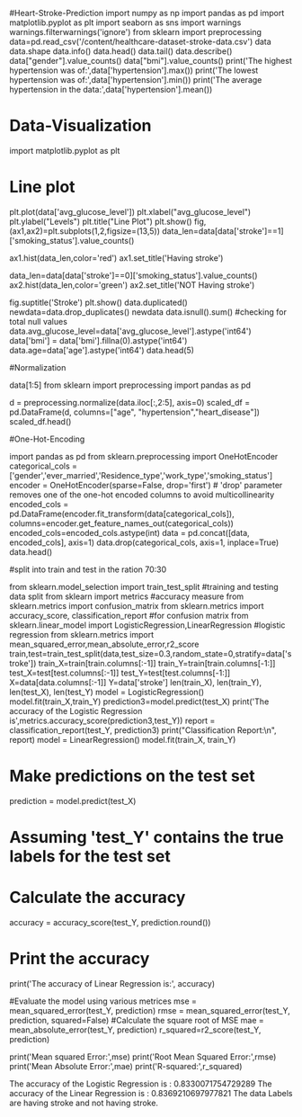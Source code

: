 #Heart-Stroke-Prediction
import numpy as np
import pandas as pd
import matplotlib.pyplot as plt
import seaborn as sns
import warnings
warnings.filterwarnings('ignore')
from sklearn import preprocessing
data=pd.read_csv('/content/healthcare-dataset-stroke-data.csv')
data
data.shape
data.info()
data.head()
data.tail()
data.describe()
data["gender"].value_counts()
data["bmi"].value_counts()
print('The highest hypertension was of:',data['hypertension'].max())
print('The lowest hypertension was of:',data['hypertension'].min())
print('The average hypertension in the data:',data['hypertension'].mean())


# Data-Visualization
import matplotlib.pyplot as plt

# Line plot
plt.plot(data['avg_glucose_level'])
plt.xlabel("avg_glucose_level")
plt.ylabel("Levels")
plt.title("Line Plot")
plt.show()
fig,(ax1,ax2)=plt.subplots(1,2,figsize=(13,5))
data_len=data[data['stroke']==1]['smoking_status'].value_counts()

ax1.hist(data_len,color='red')
ax1.set_title('Having stroke')

data_len=data[data['stroke']==0]['smoking_status'].value_counts()
ax2.hist(data_len,color='green')
ax2.set_title('NOT Having stroke')

fig.suptitle('Stroke')
plt.show()
data.duplicated()
newdata=data.drop_duplicates()
newdata
data.isnull().sum() #checking for total null values
data.avg_glucose_level=data['avg_glucose_level'].astype('int64')
data['bmi'] = data['bmi'].fillna(0).astype('int64')
data.age=data['age'].astype('int64')
data.head(5)


#Normalization

data[1:5]
from sklearn import preprocessing
import pandas as pd

d = preprocessing.normalize(data.iloc[:,2:5], axis=0)
scaled_df = pd.DataFrame(d, columns=["age", "hypertension","heart_disease"])
scaled_df.head()

#One-Hot-Encoding

import pandas as pd
from sklearn.preprocessing import OneHotEncoder
categorical_cols = ['gender','ever_married','Residence_type','work_type','smoking_status']
encoder = OneHotEncoder(sparse=False, drop='first')  # 'drop' parameter removes one of the one-hot encoded columns to avoid multicollinearity
encoded_cols = pd.DataFrame(encoder.fit_transform(data[categorical_cols]), columns=encoder.get_feature_names_out(categorical_cols))
encoded_cols=encoded_cols.astype(int)
data = pd.concat([data, encoded_cols], axis=1)
data.drop(categorical_cols, axis=1, inplace=True)
data.head()

#split into train and test in the ration 70:30

from sklearn.model_selection import train_test_split #training and testing data split
from sklearn import metrics #accuracy measure
from sklearn.metrics import confusion_matrix
from sklearn.metrics import accuracy_score, classification_report #for confusion matrix
from sklearn.linear_model import LogisticRegression,LinearRegression #logistic regression
from sklearn.metrics import mean_squared_error,mean_absolute_error,r2_score
train,test=train_test_split(data,test_size=0.3,random_state=0,stratify=data['stroke'])
train_X=train[train.columns[:-1]]
train_Y=train[train.columns[-1:]]
test_X=test[test.columns[:-1]]
test_Y=test[test.columns[-1:]]
X=data[data.columns[:-1]]
Y=data['stroke']
len(train_X), len(train_Y), len(test_X), len(test_Y)
model = LogisticRegression()
model.fit(train_X,train_Y)
prediction3=model.predict(test_X)
print('The accuracy of the Logistic Regression is',metrics.accuracy_score(prediction3,test_Y))
report = classification_report(test_Y, prediction3)
print("Classification Report:\n", report)
model = LinearRegression()
model.fit(train_X, train_Y)

# Make predictions on the test set
prediction = model.predict(test_X)

# Assuming 'test_Y' contains the true labels for the test set
# Calculate the accuracy
accuracy = accuracy_score(test_Y, prediction.round())

# Print the accuracy
print('The accuracy of Linear Regression is:', accuracy)

#Evaluate the model using various metrices
mse = mean_squared_error(test_Y, prediction)
rmse = mean_squared_error(test_Y, prediction, squared=False) #Calculate the square root of MSE
mae = mean_absolute_error(test_Y, prediction)
r_squared=r2_score(test_Y, prediction)

print('Mean squared Error:',mse)
print('Root Mean Squared Error:',rmse)
print('Mean Absolute Error:',mae)
print('R-squared:',r_squared)


The accuracy of the Logistic Regression is : 0.8330071754729289
The accuracy of the Linear Regression is : 0.8369210697977821
The data Labels are having stroke and not having stroke.



